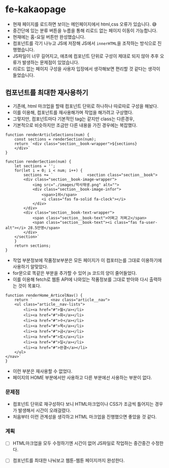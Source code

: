 # fe-kakaopage

- 현재 페이지를 로드하면 보이는 메인페이지에서 html,css 오류가 있습니다. 😅
- 중간단에 있는 분류 버튼을 누름을 통해 리로드 없는 페이지 이동이 가능합니다.
- 현재에는 홈-요일 버튼만 완성했습니다.
- 컴포넌트를 각기 나누고 JS에 저장해 JS에서 `innerHTML`을 조작하는 방식으로 진행했습니다.
- JS파일이 너무 길어지고, 애초에 컴포넌트 단위로 구성이 제대로 되지 않아 추후 오류가 발생하는 문제점이 있었습니다.
- 리로드 없는 페이지 구성을 사용자 입장에서 생각해보면 편리할 것 같다는 생각이 들었습니다.

## 컴포넌트를 최대한 재사용하기
- 기존에, html 마크업을 할때 컴포넌트 단위로 하나하나 따로따로 구성을 해놨다.
- 이를 이용해, 컴포넌트를 재사용해가며 작업을 해가려고 구상했다.
- 그렇지만, 컴포넌트마다 기본적인 tag는 같지만 class는 다른경우,
- 기본적으로 비슷하지만 조금만 다른 내용을 가진 경우에는 복잡했다.

```
function renderArticleSections(num) {
    const sections = renderSection(num);
    return `<div class="section__book-wrapper">${sections}
    </div>`
}

function renderSection(num) {
    let sections = '';
    for(let i = 0; i < num; i++) {
        sections += `               <section class="section__book">
        <div class="section__book-image-wrapper">
            <img src="./images/학사재생.png" alt="">
            <div class="section__book-image-infor">
                <span>1위</span>
                <i class="fas fa-solid fa-clock"></i>
            </div>
        </div>
        <div class="section__book-text-wrapper">
            <span class="section__book-text">어쩌고 저쩌고</span>
            <span class="section__book-text"><i class="fas fa-user-alt"></i> 28.5만명</span>
        </div>
    </section>`
    }
    return sections;
}
```
- 작업 부분정보에 작품정보부분은 모든 페이지가 이 컴포터는를 그대로 이용하기에 사용하기 알맞았다.
- for문으로 똑같은 부분을 추가할 수 있어 js 코드의 양이 줄어들었다.
- 이를 이용해 fetch로 웹툰 API에 나와있는 작품정보를 그대로 받아와 다시 출력하는 것이 목표다.

```
function renderHome_ArticelNav() {
    return `        <nav class="article__nav">
    <ul class="article__nav-lists">
        <li><a href="#">월</a></li>
        <li><a href="#">화</a></li>
        <li><a href="#">수</a></li>
        <li><a href="#">목</a></li>
        <li><a href="#">금</a></li>
        <li><a href="#">토</a></li>
        <li><a href="#">일</a></li>
        <li><a href="#">완결</a></li>
    </ul>
</nav>`
}
```
- 이런 부분은 재사용할 수 없었다.
- 페이지의 HOME 부분에서만 사용하고 다른 부분에선 사용하는 부분이 없다.


### 문제점
- 컴포넌트 단위로 재구성하다 보니 HTML마크업이나 CSS가 조금씩 틀어지는 경우가 발생해서 시간이 오래걸렸다.
- 처음부터 이런 관계성을 생각하고 HTML 마크업을 진행했으면 좋았을 것 같다.

### 계획
- [ ] HTML마크업을 모두 수정하기엔 시간이 없어 JS파일로 작업하는 중간중간 수정한다.
- [ ] 컴포넌트를 최대한 나눠보고 웹툰-웹툰 페이지까지 완성한다.


